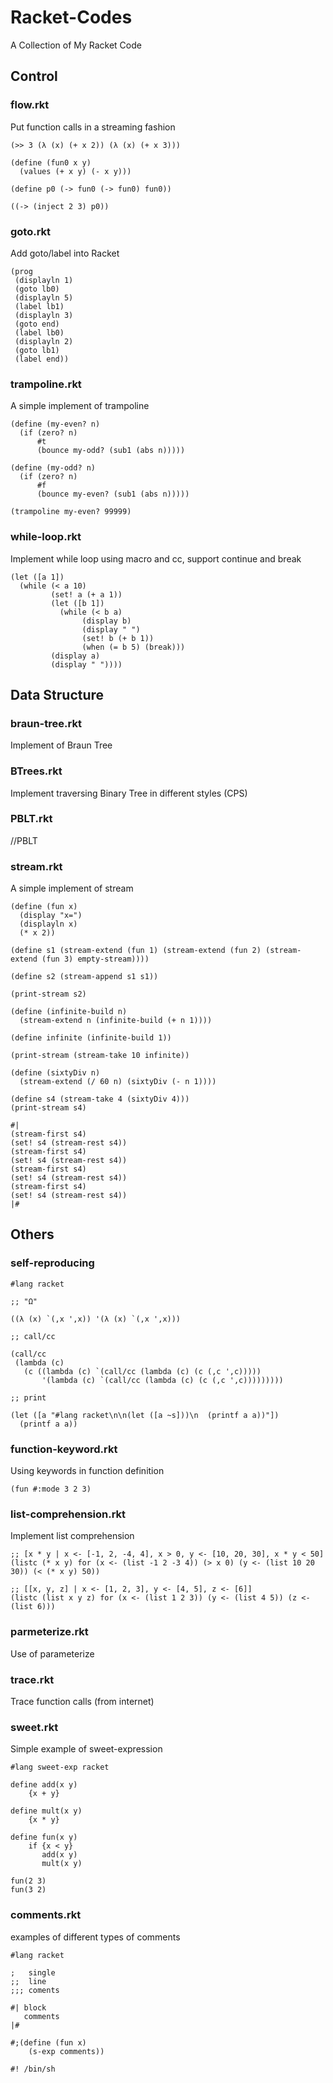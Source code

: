 # Racket-Codes

A Collection of My Racket Code

## Control

### flow.rkt

Put function calls in a streaming fashion

```racket
(>> 3 (λ (x) (+ x 2)) (λ (x) (+ x 3)))

(define (fun0 x y)
  (values (+ x y) (- x y)))

(define p0 (-> fun0 (-> fun0) fun0))

((-> (inject 2 3) p0))
```

### goto.rkt

Add goto/label into Racket

```racket
(prog
 (displayln 1)
 (goto lb0)
 (displayln 5)
 (label lb1)
 (displayln 3)
 (goto end)
 (label lb0)
 (displayln 2)
 (goto lb1)
 (label end))
```

### trampoline.rkt

A simple implement of trampoline

```
(define (my-even? n)
  (if (zero? n)
      #t
      (bounce my-odd? (sub1 (abs n)))))

(define (my-odd? n)
  (if (zero? n)
      #f
      (bounce my-even? (sub1 (abs n)))))

(trampoline my-even? 99999)
```

### while-loop.rkt

Implement while loop using macro and cc, support continue and break

```racket
(let ([a 1])
  (while (< a 10)
         (set! a (+ a 1))
         (let ([b 1])
           (while (< b a)
                (display b)
                (display " ")
                (set! b (+ b 1))
                (when (= b 5) (break)))
         (display a)
         (display " "))))
```

## Data Structure

### braun-tree.rkt

Implement of Braun Tree

### BTrees.rkt

Implement traversing Binary Tree in different styles (CPS)

### PBLT.rkt

//PBLT

### stream.rkt

A simple implement of stream

```racket
(define (fun x)
  (display "x=")
  (displayln x)
  (* x 2))

(define s1 (stream-extend (fun 1) (stream-extend (fun 2) (stream-extend (fun 3) empty-stream))))

(define s2 (stream-append s1 s1))

(print-stream s2)

(define (infinite-build n)
  (stream-extend n (infinite-build (+ n 1))))

(define infinite (infinite-build 1))

(print-stream (stream-take 10 infinite))

(define (sixtyDiv n)
  (stream-extend (/ 60 n) (sixtyDiv (- n 1))))

(define s4 (stream-take 4 (sixtyDiv 4)))
(print-stream s4)

#|
(stream-first s4)
(set! s4 (stream-rest s4))
(stream-first s4)
(set! s4 (stream-rest s4))
(stream-first s4)
(set! s4 (stream-rest s4))
(stream-first s4)
(set! s4 (stream-rest s4))
|#
```

## Others

### self-reproducing

```
#lang racket

;; "Ω"

((λ (x) `(,x ',x)) '(λ (x) `(,x ',x)))

;; call/cc

(call/cc
 (lambda (c)
   (c ((lambda (c) `(call/cc (lambda (c) (c (,c ',c)))))
       '(lambda (c) `(call/cc (lambda (c) (c (,c ',c)))))))))

;; print

(let ([a "#lang racket\n\n(let ([a ~s]))\n  (printf a a))"])
  (printf a a))
```

### function-keyword.rkt

Using keywords in function definition

```racket
(fun #:mode 3 2 3)
```

### list-comprehension.rkt

Implement list comprehension

```racket
;; [x * y | x <- [-1, 2, -4, 4], x > 0, y <- [10, 20, 30], x * y < 50]
(listc (* x y) for (x <- (list -1 2 -3 4)) (> x 0) (y <- (list 10 20 30)) (< (* x y) 50))

;; [[x, y, z] | x <- [1, 2, 3], y <- [4, 5], z <- [6]]
(listc (list x y z) for (x <- (list 1 2 3)) (y <- (list 4 5)) (z <- (list 6)))
```

### parmeterize.rkt

Use of parameterize

### trace.rkt

Trace function calls (from internet)

### sweet.rkt

Simple example of sweet-expression

```racket
#lang sweet-exp racket

define add(x y)
    {x + y}

define mult(x y)
    {x * y}

define fun(x y)
    if {x < y}
       add(x y)
       mult(x y)

fun(2 3)
fun(3 2)
```

### comments.rkt

examples of different types of comments

```racket
#lang racket

;   single
;;  line
;;; coments

#| block
   comments
|#

#;(define (fun x)
    (s-exp comments))

#! /bin/sh

```